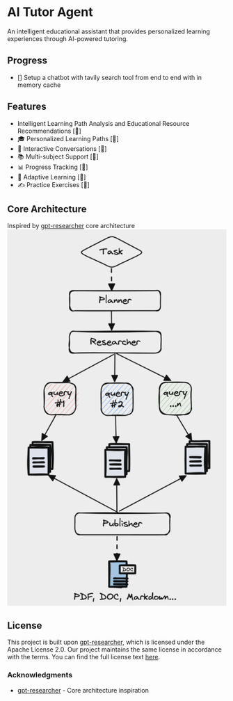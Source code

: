 # AI Tutor Agent

An intelligent educational assistant that provides personalized learning experiences through AI-powered tutoring.

## Progress
- [] Setup a chatbot with tavily search tool from end to end with in memory cache

## Features

- Intelligent Learning Path Analysis and Educational Resource Recommendations [🚧]
- 🎓 Personalized Learning Paths [🚧]
- 💬 Interactive Conversations [🚧]
- 📚 Multi-subject Support [🚧]
- 📊 Progress Tracking [🚧]
- 🔄 Adaptive Learning [🚧]
- ✍️ Practice Exercises [🚧]

## Core Architecture
Inspired by [gpt-researcher](https://github.com/assafelovic/gpt-researcher/) core architecture
![Core Architecture](docs/images/core-architecture.png)

## License

This project is built upon [gpt-researcher](https://github.com/assafelovic/gpt-researcher/), which is licensed under the Apache License 2.0. Our project maintains the same license in accordance with the terms. You can find the full license text [here](LICENSE).

### Acknowledgments
- [gpt-researcher](https://github.com/assafelovic/gpt-researcher/) - Core architecture inspiration
